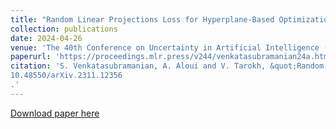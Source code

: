 ```yaml
---
title: "Random Linear Projections Loss for Hyperplane-Based Optimization in Neural Networks"
collection: publications
date: 2024-04-26
venue: 'The 40th Conference on Uncertainty in Artificial Intelligence (UAI)'
paperurl: 'https://proceedings.mlr.press/v244/venkatasubramanian24a.html'
citation: 'S. Venkatasubramanian, A. Aloui and V. Tarokh, &quot;Random Linear Projections Loss for Hyperplane-Based Optimization in Neural Networks,&quot; <i>The 40th Conference on Uncertainty in Artificial Intelligence</i>, 2024, doi: 
10.48550/arXiv.2311.12356
.'
---
```


[Download paper here](https://arxiv.org/abs/2311.12356)
